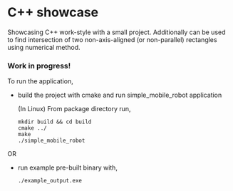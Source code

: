 # C++ showcase
Showcasing C++ work-style with a small project.
Additionally can be used to find intersection of two non-axis-aligned (or non-parallel) rectangles using numerical method.

### Work in progress!

To run the application,

- build the project with cmake and run simple_mobile_robot application

    (In Linux) From package directory run,

    ```
    mkdir build && cd build
    cmake ../
    make
    ./simple_mobile_robot
    ```

OR

- run example pre-built binary with,

    ```
    ./example_output.exe
    ```
